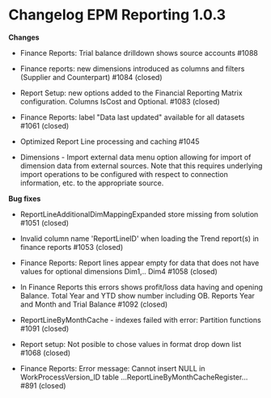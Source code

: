 # Changelog EPM Reporting 1.0.3

**Changes**

- Finance Reports: Trial balance drilldown shows source accounts #1088


- Finance reports: new dimensions introduced as columns and filters (Supplier and Counterpart) #1084 (closed)


- Report Setup: new options added to the Financial Reporting Matrix configuration. Columns IsCost and Optional. #1083 (closed)


- Finance Reports: label "Data last updated" available for all datasets #1061 (closed)


- Optimized Report Line processing and caching #1045


- Dimensions - Import external data menu option allowing for import of dimension data from external sources. Note that this requires underlying import operations to be configured with respect to connection information, etc. to the appropriate source.

**Bug fixes**

- ReportLineAdditionalDimMappingExpanded store missing from solution #1051 (closed)


- Invalid column name 'ReportLineID' when loading the Trend report(s) in finance reports #1053 (closed)


- Finance Reports: Report lines appear empty for data that does not have values for optional dimensions Dim1,.. Dim4 #1058 (closed)

- In Finance Reports this errors shows profit/loss data having and opening Balance. Total Year and YTD show number including OB. Reports Year and Month and Trial Balance #1092 (closed)

- ReportLineByMonthCache - indexes failed with error: Partition functions #1091 (closed)

- Report setup: Not posible to chose values in format drop down list #1068 (closed)

- Finance Reports: Error message: Cannot insert NULL in WorkProcessVersion_ID table ...ReportLineByMonthCacheRegister... #891 (closed)

